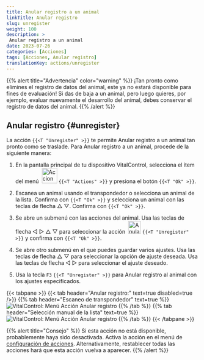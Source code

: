 ```yaml
---
title: Anular registro a un animal
linkTitle: Anular registro
slug: unregister
weight: 100
description: >
 Anular registro a un animal
date: 2023-07-26
categories: [Acciones]
tags: [Acciones, Anular registro]
translationKey: actions/unregister
---
```

{{% alert title="Advertencia" color="warning" %}}
¡Tan pronto como elimines el registro de datos del animal, este ya no estará disponible para fines de evaluación! Si das de baja a un animal, pero luego quieres, por ejemplo, evaluar nuevamente el desarrollo del animal, debes conservar el registro de datos del animal.
{{% /alert %}}

## Anular registro {#unregister}

La acción `{{<T "Unregister" >}}` te permite Anular registro a un animal tan pronto como se traslade. Para Anular registro a un animal, procede de la siguiente manera:

1. En la pantalla principal de tu dispositivo VitalControl, selecciona el ítem del menú &nbsp;<img src="/icons/actions.svg" width="40" align="bottom" alt="Acciones" /> `{{<T "Actions" >}}` y presiona el botón `{{<T "Ok" >}}`.

2. Escanea un animal usando el transpondedor o selecciona un animal de la lista. Confirma con `{{<T "Ok" >}}` y selecciona un animal con las teclas de flecha △ ▽. Confirma con `{{<T "Ok" >}}`.

3. Se abre un submenú con las acciones del animal. Usa las teclas de flecha ◁ ▷ △ ▽ para seleccionar la acción &nbsp;<img src="/icons/actions/unregister.svg" width="33" align="bottom" alt="Anular registro" /> `{{<T "Unregister" >}}` y confirma con `{{<T "Ok" >}}`.

4. Se abre otro submenú en el que puedes guardar varios ajustes. Usa las teclas de flecha △ ▽ para seleccionar la opción de ajuste deseada. Usa las teclas de flecha ◁ ▷ para seleccionar el ajuste deseado.

5. Usa la tecla `F3` `{{<T "Unregister" >}}` para Anular registro al animal con los ajustes especificados.

{{< tabpane >}}
{{< tab header="Anular registro:" text=true disabled=true />}}
{{% tab header="Escaneo de transpondedor" text=true %}}
![VitalControl: Menú Acción Anular registro](../images/unregister-scan.png "Anular registro a un animal")
{{% /tab %}}
{{% tab header="Selección manual de la lista" text=true %}}
![VitalControl: Menú Acción Anular registro](../images/unregister.png "Anular registro a un animal")
{{% /tab %}}
{{< /tabpane >}}


{{% alert title="Consejo" %}}
Si esta acción no está disponible, probablemente haya sido desactivada. Activa la acción en el menú de [configuración de acciones](/es/docs/actions/setting/). Alternativamente, restablecer todas las acciones hará que esta acción vuelva a aparecer.
{{% /alert %}}
